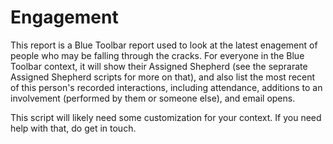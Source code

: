 # Engagement

This report is a Blue Toolbar report used to look at the latest enagement of people who may be falling through the cracks.  For everyone in the Blue Toolbar
context, it will show their Assigned Shepherd (see the seprarate Assigned Shepherd scripts for more on that), and also list the most recent of this person's
recorded interactions, including attendance, additions to an involvement (performed by them or someone else), and email opens. 

This script will likely need some customization for your context.  If you need help with that, do get in touch. 